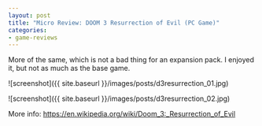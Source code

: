 ```yaml
---
layout: post
title: "Micro Review: DOOM 3 Resurrection of Evil (PC Game)"
categories:
- game-reviews
---
```


More of the same, which is not a bad thing for an expansion pack. I enjoyed it, but not as much as the base game.

![screenshot]({{ site.baseurl }}/images/posts/d3resurrection_01.jpg)

![screenshot]({{ site.baseurl }}/images/posts/d3resurrection_02.jpg)

<p>More info: <a href="https://en.wikipedia.org/wiki/Doom_3:_Resurrection_of_Evil">https://en.wikipedia.org/wiki/Doom_3:_Resurrection_of_Evil</a><p>
